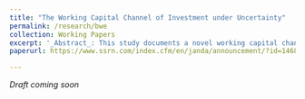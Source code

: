 ```yaml
---
title: "The Working Capital Channel of Investment under Uncertainty"
permalink: /research/bwe
collection: Working Papers
excerpt: '_Abstract_: This study documents a novel working capital channel of investment under uncertainty, wherein uncertainty affects investment not through adjustment costs or irreversibility but through working capital and cash flows. The uncertainty comes from a prevalent supply chain phenomenon known as the bullwhip effect, where demand volatility is amplified upstream along the supply chain from retailers to raw materials suppliers.'
paperurl: https://www.ssrn.com/index.cfm/en/janda/announcement/?id=14685

---
```

_Draft coming soon_
